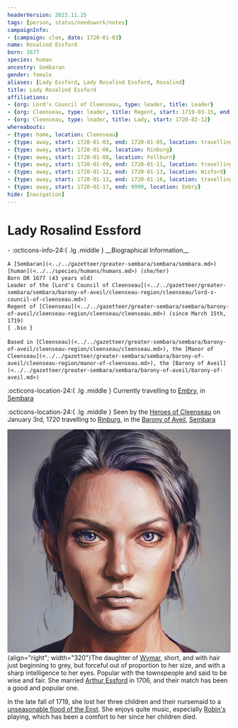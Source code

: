 ```yaml
---
headerVersion: 2023.11.25
tags: [person, status/needswork/notes]
campaignInfo:
- {campaign: clee, date: 1720-01-03}
name: Rosalind Essford
born: 1677
species: human
ancestry: Sembaran
gender: female
aliases: [Lady Essford, Lady Rosalind Essford, Rosalind]
title: Lady Rosalind Essford
affiliations:
- {org: Lord's Council of Cleenseau, type: leader, title: Leader}
- {org: Cleenseau, type: leader, title: Regent, start: 1719-03-15, end: 1720-02-11}
- {org: Cleenseau, type: leader, title: Lady, start: 1720-02-12}
whereabouts:
- {type: home, location: Cleenseau}
- {type: away, start: 1720-01-03, end: 1720-01-05, location: travelling to Rinburg}
- {type: away, start: 1720-01-06, location: Rinburg}
- {type: away, start: 1720-01-08, location: Fellburn}
- {type: away, start: 1720-01-09, end: 1720-01-11, location: travelling to Wisford}
- {type: away, start: 1720-01-12, end: 1720-01-13, location: Wisford}
- {type: away, start: 1720-01-13, end: 1720-01-16, location: travelling to Embry}
- {type: away, start: 1720-01-17, end: 9999, location: Embry}
hide: [navigation]
---
```

# Lady Rosalind Essford
<div class="grid cards ext-narrow-margin ext-one-column" markdown>
- :octicons-info-24:{ .lg .middle } __Biographical Information__

    A [Sembaran](<../../gazetteer/greater-sembara/sembara/sembara.md>) [human](<../../species/humans/humans.md>) (she/her)  
    Born DR 1677 (43 years old)  
    Leader of the [Lord's Council of Cleenseau](<../../gazetteer/greater-sembara/sembara/barony-of-aveil/cleenseau-region/cleenseau/lord-s-council-of-cleenseau.md>)  
    Regent of [Cleenseau](<../../gazetteer/greater-sembara/sembara/barony-of-aveil/cleenseau-region/cleenseau/cleenseau.md>) (since March 15th, 1719)  
    { .bio }

    Based in [Cleenseau](<../../gazetteer/greater-sembara/sembara/barony-of-aveil/cleenseau-region/cleenseau/cleenseau.md>), the [Manor of Cleenseau](<../../gazetteer/greater-sembara/sembara/barony-of-aveil/cleenseau-region/manor-of-cleenseau.md>), the [Barony of Aveil](<../../gazetteer/greater-sembara/sembara/barony-of-aveil/barony-of-aveil.md>)
</div>

:octicons-location-24:{ .lg .middle } Currently travelling to [Embry](<../../gazetteer/greater-sembara/sembara/heartlands/embry.md>), in [Sembara](<../../gazetteer/greater-sembara/sembara/sembara.md>)



:octicons-location-24:{ .lg .middle } Seen by the [Heroes of Cleenseau](<../pcs/cleenseau/heroes-of-cleenseau.md>) on January 3rd, 1720 travelling to [Rinburg](<../../gazetteer/greater-sembara/sembara/barony-of-aveil/rinburg.md>), in the [Barony of Aveil](<../../gazetteer/greater-sembara/sembara/barony-of-aveil/barony-of-aveil.md>), [Sembara](<../../gazetteer/greater-sembara/sembara/sembara.md>)  


![Lady Rosalind Essford](../../assets/lady-rosalind-essford.png){align="right"; width="320"}The daughter of [Wymar](<./wymar-essford.md>), short, and with hair just beginning to grey, but forceful out of proportion to her size, and with a sharp intelligence to her eyes. Popular with the townspeople and said to be wise and fair. She married [Arthur Essford](<./arthur-essford.md>) in 1706, and their match has been a good and popular one. 


In the late fall of 1719, she lost her three children and their nursemaid to a [unseasonable flood of the Enst](<../../events/1700s/1719/10/tragic-flood-of-the-river-enst.md>).  She enjoys quite music, especially [Robin's](<../pcs/cleenseau/robin-of-abenfyrd.md>) playing, which has been a comfort to her since her children died. 




